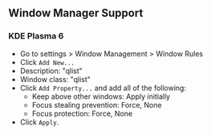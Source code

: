 
## Window Manager Support

### KDE Plasma 6

- Go to settings > Window Management > Window Rules
- Click `Add New...`
- Description: "qlist"
- Window class: "qlist"
- Click `Add Property...` and add all of the following:
  - Keep above other windows: Apply initially
  - Focus stealing prevention: Force, None
  - Focus protection: Force, None
- Click `Apply`.